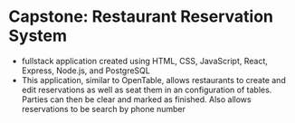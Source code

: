 # Capstone: Restaurant Reservation System

- fullstack application created using HTML, CSS, JavaScript, React, Express, Node.js, and PostgreSQL
- This application, similar to OpenTable, allows restaurants to create and edit reservations as well as seat them in an configuration of tables.  Parties can then be clear and marked as finished.  Also allows reservations to be search by phone number


